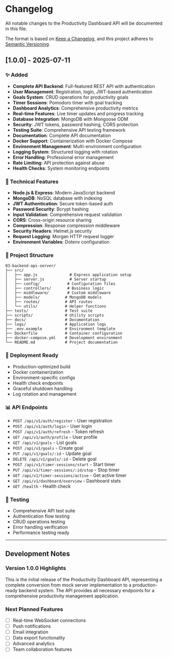 # Changelog

All notable changes to the Productivity Dashboard API will be documented in this file.

The format is based on [Keep a Changelog](https://keepachangelog.com/en/1.0.0/),
and this project adheres to [Semantic Versioning](https://semver.org/spec/v2.0.0.html).

## [1.0.0] - 2025-07-11

### ✨ Added
- **Complete API Backend**: Full-featured REST API with authentication
- **User Management**: Registration, login, JWT-based authentication
- **Goals System**: CRUD operations for productivity goals
- **Timer Sessions**: Pomodoro timer with goal tracking
- **Dashboard Analytics**: Comprehensive productivity metrics
- **Real-time Features**: Live timer updates and progress tracking
- **Database Integration**: MongoDB with Mongoose ODM
- **Security**: JWT tokens, password hashing, CORS protection
- **Testing Suite**: Comprehensive API testing framework
- **Documentation**: Complete API documentation
- **Docker Support**: Containerization with Docker Compose
- **Environment Management**: Multi-environment configuration
- **Logging System**: Structured logging with rotation
- **Error Handling**: Professional error management
- **Rate Limiting**: API protection against abuse
- **Health Checks**: System monitoring endpoints

### 🔧 Technical Features
- **Node.js & Express**: Modern JavaScript backend
- **MongoDB**: NoSQL database with indexing
- **JWT Authentication**: Secure token-based auth
- **Password Security**: Bcrypt hashing
- **Input Validation**: Comprehensive request validation
- **CORS**: Cross-origin resource sharing
- **Compression**: Response compression middleware
- **Security Headers**: Helmet.js security
- **Request Logging**: Morgan HTTP request logger
- **Environment Variables**: Dotenv configuration

### 📁 Project Structure
```
03-backend-api-server/
├── src/
│   ├── app.js              # Express application setup
│   ├── server.js           # Server startup
│   ├── config/            # Configuration files
│   ├── controllers/       # Business logic
│   ├── middleware/        # Custom middleware
│   ├── models/           # MongoDB models
│   ├── routes/           # API routes
│   └── utils/            # Helper functions
├── tests/                # Test suite
├── scripts/              # Utility scripts
├── docs/                 # Documentation
├── logs/                 # Application logs
├── .env.example          # Environment template
├── Dockerfile            # Container configuration
├── docker-compose.yml    # Development environment
└── README.md             # Project documentation
```

### 🚀 Deployment Ready
- Production-optimized build
- Docker containerization
- Environment-specific configs
- Health check endpoints
- Graceful shutdown handling
- Log rotation and management

### 📊 API Endpoints
- `POST /api/v1/auth/register` - User registration
- `POST /api/v1/auth/login` - User login
- `POST /api/v1/auth/refresh` - Token refresh
- `GET /api/v1/auth/profile` - User profile
- `GET /api/v1/goals` - List goals
- `POST /api/v1/goals` - Create goal
- `PUT /api/v1/goals/:id` - Update goal
- `DELETE /api/v1/goals/:id` - Delete goal
- `POST /api/v1/timer-sessions/start` - Start timer
- `PUT /api/v1/timer-sessions/:id/stop` - Stop timer
- `GET /api/v1/timer-sessions/active` - Get active timer
- `GET /api/v1/dashboard/overview` - Dashboard stats
- `GET /health` - Health check

### 🧪 Testing
- Comprehensive API test suite
- Authentication flow testing
- CRUD operations testing
- Error handling verification
- Performance testing ready

---

## Development Notes

### Version 1.0.0 Highlights
This is the initial release of the Productivity Dashboard API, representing a complete conversion from mock server implementation to a production-ready backend system. The API provides all necessary endpoints for a comprehensive productivity management application.

### Next Planned Features
- [ ] Real-time WebSocket connections
- [ ] Push notifications
- [ ] Email integration
- [ ] Data export functionality
- [ ] Advanced analytics
- [ ] Team collaboration features
